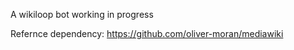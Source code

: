 A wikiloop bot working in progress


Refernce dependency: https://github.com/oliver-moran/mediawiki
